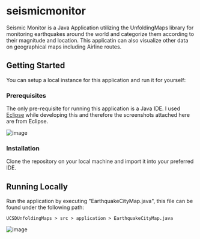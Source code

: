 # seismicmonitor

Seismic Monitor is a Java Application utilizing the UnfoldingMaps library for monitoring earthquakes around the world and categorize them according to their magnitude and location. This applicatin can also visualize other data on geographical maps including Airline routes.

## Getting Started

You can setup a local instance for this application and run it for yourself:

### Prerequisites

The only pre-requisite for running this application is a Java IDE. I used [Eclipse](https://www.eclipse.org/downloads/) while developing this and therefore the screenshots attached here are from Eclipse. 

![image](https://user-images.githubusercontent.com/17976252/67179495-187e2200-f3f4-11e9-952d-05c3507e78ff.png)

### Installation

Clone the repository on your local machine and import it into your preferred IDE. 

## Running Locally

Run the application by executing "EarthquakeCityMap.java", this file can be found under the following path:
```
UCSDUnfoldingMaps > src > application > EarthquakeCityMap.java
```
![image](https://user-images.githubusercontent.com/17976252/67179438-e53b9300-f3f3-11e9-8e2d-dfd78838075b.png)
